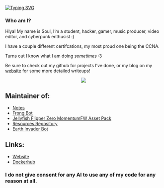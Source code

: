 
[![Typing SVG](https://readme-typing-svg.herokuapp.com?color=F7F7F7&lines=What+am+I%3F;I'm+a+hacker;I'm+a+programmer;I'm+a+sys+admin)](https://git.io/typing-svg)
  
<body>
  
### **Who am I?**
Hiya! My name is Soul, I’m a student, hacker, gamer, music producer, video editor, and cyberpunk enthusist :)

I have a couple different certifcations, my most proud one being the CCNA.

Turns out I know what I am doing *sometimes* :3

Be sure to check out my github for projects I’ve done, or my blog on my [website](https://soulsender.me) for some more detailed writeups!

<p align="center">
<!-- This is for the fire-streak -->
<img src="https://github-readme-streak-stats.herokuapp.com?user=Soulsender&theme=dark&currStreakNum=650BEF&fire=0BDAEF&currStreakLabel=888888&dates=FFFFFF&background=000000&ring=FFFFFF&stroke=650BEF&sideNums=FFFFFF&sideLabels=888888&border=FFFFFF">
</a>
<!-- This is for the stats -->
<p align="center">
<!-- <img src="https://github-readme-stats.vercel.app/api?username=Soulsender&count_private=true&show_icons=true&title_color=ffffff&icon_color=650BEF&text_color=888888FF&bg_color=000000"> -->
</a>

## Maintainer of:
- [Notes](https://notes.soulsender.me)
- [Frong Bot](https://github.com/Soulsender/frong-bot)
- [Jellyfish Flipper Zero MomentumFW Asset Pack](https://github.com/Soulsender/flipper-custom)
- [Resources Repository](https://github.com/CosmodiumCS/resources)
- [Earth Invader Bot](https://github.com/CosmodiumCS/MK19-Earth-Invader)

## Links:
- [Website](https://soulsender.me)
- [Dockerhub](https://hub.docker.com/u/soulsender)

### I do not give consent for any AI to use any of my code for any reason at all.

